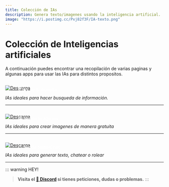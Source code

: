 ```yaml
---
title: Colección de IAs
description: Genera texto/imagenes usando la inteligencia artificial.
image: "https://i.postimg.cc/Pxj82f3F/IA-texto.png"
---
```


# Colección de Inteligencias artificiales

A continuación puedes encontrar una recopilación de varias paginas y algunas apps para usar las IAs para distintos propositos.


<a href="/I-Artificial/ai-search">
  <div style="position: relative; padding-top: 1em">
    <p style="position: absolute; top: 5px; left: 20px; font-size: 14px; color: white; text-indent: 20px">🔎 IAs de busqueda</p>
    <img src="https://i.postimg.cc/RZPvRHhg/Mini-Descarga.png" alt="Descarga" />
  </div>
</a>

*IAs ideales para hacer busqueda de información.*

---

<a href="/I-Artificial/ai-image">
  <div style="position: relative; padding-top: 1em">
    <p style="position: absolute; top: 5px; left: 20px; font-size: 14px; color: white; text-indent: 20px">🖼️ IAs de imagenes</p>
    <img src="https://i.postimg.cc/RZPvRHhg/Mini-Descarga.png" alt="Descarga" />
  </div>
</a>

*IAs ideales para crear imagenes de manera gratuita*

---

<a href="/I-Artificial/ai-text">
  <div style="position: relative; padding-top: 1em">
    <p style="position: absolute; top: 5px; left: 20px; font-size: 14px; color: white; text-indent: 20px">✏️ IAs de texto/Chat</p>
    <img src="https://i.postimg.cc/RZPvRHhg/Mini-Descarga.png" alt="Descarga" />
  </div>
</a>

*IAs ideales para generar texto, chatear o rolear*

---

::: warning HEY!
> **Visita el [🚀 Discord](https://discord.gg/cua9Qvfvz5) si tienes peticiones, dudas o problemas.**
:::